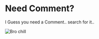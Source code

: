 # Need Comment?
I Guess you need a Comment.. search for it..

![Bro chill](https://github.com/Omar-KL/need-comment-/assets/113283571/52a5bb05-486e-4e16-9e3d-025577cc20dc)
